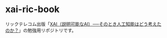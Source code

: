 # xai-ric-book
リックテレコム出版「[XAI（説明可能なAI）──そのとき人工知能はどう考えたのか？](https://www.ric.co.jp/book/new-publication/detail/1843)」の勉強用リポジトリです。
